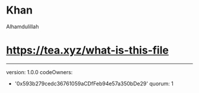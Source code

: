 # Khan
Alhamdulillah 
# https://tea.xyz/what-is-this-file
---
version: 1.0.0
codeOwners:
  - '0x593b279cedc36761059aCDfFeb94e57a350bDe29'
quorum: 1
